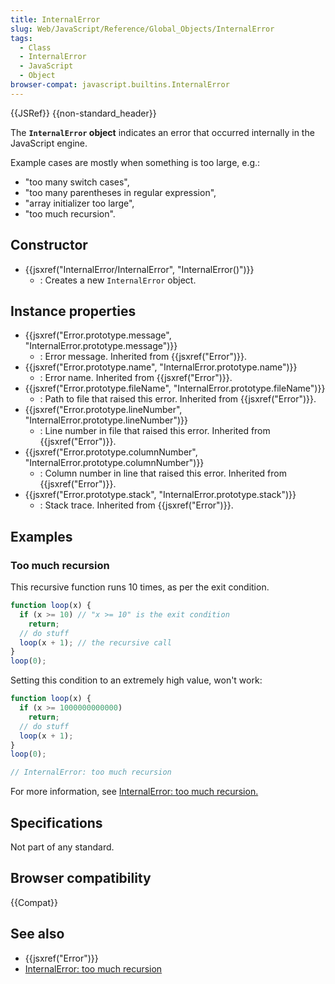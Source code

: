 ```yaml
---
title: InternalError
slug: Web/JavaScript/Reference/Global_Objects/InternalError
tags:
  - Class
  - InternalError
  - JavaScript
  - Object
browser-compat: javascript.builtins.InternalError
---
```

{{JSRef}} {{non-standard_header}}

The **`InternalError` object** indicates an error that occurred internally in
the JavaScript engine.

Example cases are mostly when something is too large, e.g.:

*   "too many switch cases",
*   "too many parentheses in regular expression",
*   "array initializer too large",
*   "too much recursion".

## Constructor

*   {{jsxref("InternalError/InternalError", "InternalError()")}}
    *   : Creates a new `InternalError` object.

## Instance properties

*   {{jsxref("Error.prototype.message", "InternalError.prototype.message")}}
    *   : Error message. Inherited from {{jsxref("Error")}}.
*   {{jsxref("Error.prototype.name", "InternalError.prototype.name")}}
    *   : Error name. Inherited from {{jsxref("Error")}}.
*   {{jsxref("Error.prototype.fileName", "InternalError.prototype.fileName")}}
    *   : Path to file that raised this error. Inherited from
        {{jsxref("Error")}}.
*   {{jsxref("Error.prototype.lineNumber", "InternalError.prototype.lineNumber")}}
    *   : Line number in file that raised this error. Inherited from
        {{jsxref("Error")}}.
*   {{jsxref("Error.prototype.columnNumber", "InternalError.prototype.columnNumber")}}
    *   : Column number in line that raised this error. Inherited from
        {{jsxref("Error")}}.
*   {{jsxref("Error.prototype.stack", "InternalError.prototype.stack")}}
    *   : Stack trace. Inherited from {{jsxref("Error")}}.

## Examples

### Too much recursion

This recursive function runs 10 times, as per the exit condition.

```js
function loop(x) {
  if (x >= 10) // "x >= 10" is the exit condition
    return;
  // do stuff
  loop(x + 1); // the recursive call
}
loop(0);
```

Setting this condition to an extremely high value, won't work:

```js example-bad
function loop(x) {
  if (x >= 1000000000000)
    return;
  // do stuff
  loop(x + 1);
}
loop(0);

// InternalError: too much recursion
```

For more information, see
[InternalError: too much recursion.](/en-US/docs/Web/JavaScript/Reference/Errors/Too_much_recursion)

## Specifications

Not part of any standard.

## Browser compatibility

{{Compat}}

## See also

*   {{jsxref("Error")}}
*   [InternalError: too much recursion](/en-US/docs/Web/JavaScript/Reference/Errors/Too_much_recursion)
